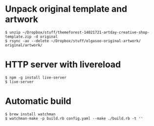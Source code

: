 Unpack original template and artwork
====================================

    $ unzip ~/Dropbox/stuff/themeforest-14021721-artday-creative-shop-template.zip -d original
    $ rsync -av --delete ~/Dropbox/stuff/olgasoo-original-artwork/ original/artwork/

HTTP server with livereload
===========================

    $ npm -g install live-server
    $ live-server

Automatic build
===============

    $ brew install watchman
    $ watchman-make -p build.rb config.yaml --make ./build.rb -t ''
